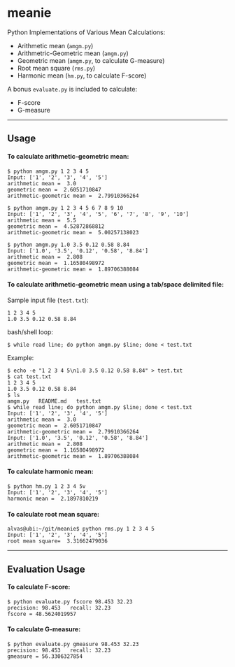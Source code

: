 meanie
======

Python Implementations of Various Mean Calculations:
* Arithmetic mean (`amgm.py`)
* Arithmetric-Geometric mean (`amgm.py`)
* Geometric mean (`amgm.py`, to calculate G-measure)
* Root mean square (`rms.py`)
* Harmonic mean (`hm.py`, to calculate F-score)

A bonus `evaluate.py` is included to calculate:
* F-score
* G-measure

***

Usage
------

#### To calculate arithmetic-geometric mean: 

```
$ python amgm.py 1 2 3 4 5
Input: ['1', '2', '3', '4', '5']
arithmetic mean =  3.0
geometric mean =  2.6051710847
arithmetic-geometric mean =  2.79910366264

$ python amgm.py 1 2 3 4 5 6 7 8 9 10
Input: ['1', '2', '3', '4', '5', '6', '7', '8', '9', '10']
arithmetic mean =  5.5
geometric mean =  4.52872868812
arithmetic-geometric mean =  5.00257138023

$ python amgm.py 1.0 3.5 0.12 0.58 8.84
Input: ['1.0', '3.5', '0.12', '0.58', '8.84']
arithmetic mean =  2.808
geometric mean =  1.16580498972
arithmetic-geometric mean =  1.89706388084
```

#### To calculate arithmetic-geometric mean using a tab/space delimited file:

Sample input file (`test.txt`):

```
1 2 3 4 5
1.0 3.5 0.12 0.58 8.84
```
bash/shell loop:

```
$ while read line; do python amgm.py $line; done < test.txt
```

Example:

```
$ echo -e "1 2 3 4 5\n1.0 3.5 0.12 0.58 8.84" > test.txt
$ cat test.txt
1 2 3 4 5
1.0 3.5 0.12 0.58 8.84
$ ls
amgm.py   README.md   test.txt
$ while read line; do python amgm.py $line; done < test.txt
Input: ['1', '2', '3', '4', '5']
arithmetic mean =  3.0
geometric mean =  2.6051710847
arithmetic-geometric mean =  2.79910366264
Input: ['1.0', '3.5', '0.12', '0.58', '8.84']
arithmetic mean =  2.808
geometric mean =  1.16580498972
arithmetic-geometric mean =  1.89706388084
```


#### To calculate harmonic mean:
```
$ python hm.py 1 2 3 4 5v
Input: ['1', '2', '3', '4', '5']
harmonic mean =  2.1897810219
```

#### To calculate root mean square:
```
alvas@ubi:~/git/meanie$ python rms.py 1 2 3 4 5
Input: ['1', '2', '3', '4', '5']
root mean square=  3.31662479036
```

***

Evaluation Usage
----------------

#### To calculate F-score:
```
$ python evaluate.py fscore 98.453 32.23
precision: 98.453 	recall: 32.23
fscore = 48.5624019957
```

#### To calculate G-measure:
```
$ python evaluate.py gmeasure 98.453 32.23
precision: 98.453 	recall: 32.23
gmeasure = 56.3306327854
```


